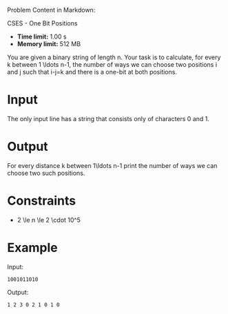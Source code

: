 Problem Content in Markdown:


CSES \- One Bit Positions




* **Time limit:** 1\.00 s
* **Memory limit:** 512 MB




You are given a binary string of length n. Your task is to calculate, for every k between 1 \\ldots n\-1, the number of ways we can choose two positions i and j such that i\-j\=k and there is a one\-bit at both positions.


Input
=====


The only input line has a string that consists only of characters 0 and 1.


Output
======


For every distance k between 1\\ldots n\-1 print the number of ways we can choose two such positions.


Constraints
===========


* 2 \\le n \\le 2 \\cdot 10^5


Example
=======


Input:



```
1001011010

```

Output:



```
1 2 3 0 2 1 0 1 0

```
 
